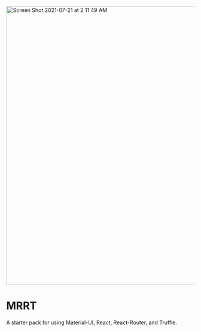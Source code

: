<img width="744" alt="Screen Shot 2021-07-21 at 2 11 49 AM" src="https://user-images.githubusercontent.com/464211/126439949-a8c7b612-4f80-44bc-9b04-f272a1120eaf.png">

# MRRT

A starter pack for using Material-UI, React, React-Router, and Truffle.
